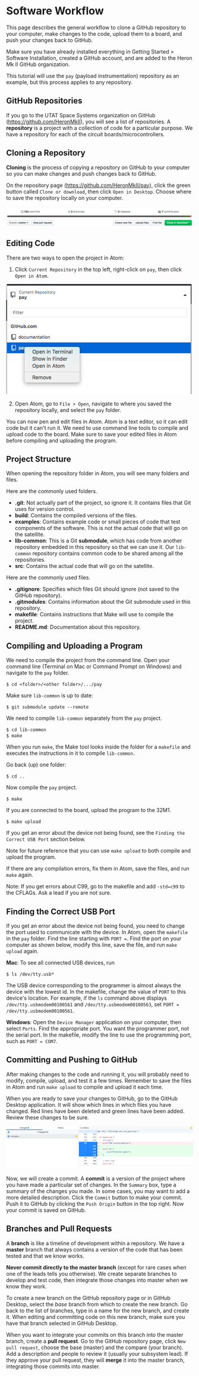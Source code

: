 # Software Workflow

This page describes the general workflow to clone a GitHub repository to your computer, make changes to the code, upload them to a board, and push your changes back to GitHub.

Make sure you have already installed everything in Getting Started > Software Installation, created a GitHub account, and are added to the Heron Mk II GitHub organization.

This tutorial will use the `pay` (payload instrumentation) repository as an example, but this process applies to any repository.


## GitHub Repositories

If you go to the UTAT Space Systems organization on GitHub (https://github.com/HeronMkII), you will see a list of repositories. A **repository** is a project with a collection of code for a particular purpose. We have a repository for each of the circuit boards/microcontrollers.


## Cloning a Repository

**Cloning** is the process of copying a repository on GitHub to your computer so you can make changes and push changes back to GitHub.

On the repository page (https://github.com/HeronMkII/pay), click the green button called `Clone or download`, then click `Open in Desktop`. Choose where to save the repository locally on your computer.

![](../figures/clone-repository.png)


## Editing Code

There are two ways to open the project in Atom:

1) Click `Current Repository` in the top left, right-click on `pay`, then click `Open in Atom`.

![](../figures/open-github-atom.png)

2) Open Atom, go to `File > Open`, navigate to where you saved the repository locally, and select the `pay` folder.

You can now pen and edit files in Atom. Atom is a text editor, so it can edit code but it can't run it. We need to use command line tools to compile and upload code to the board. Make sure to save your edited files in Atom before compiling and uploading the program.


## Project Structure

When opening the repository folder in Atom, you will see many folders and files.

Here are the commonly used folders.

- **.git**: Not actually part of the project, so ignore it. It contains files that Git uses for version control.
- **build**: Contains the compiled versions of the files.
- **examples**: Contains example code or small pieces of code that test components of the software. This is not the actual code that will go on the satellite.
- **lib-common**: This is a Git **submodule**, which has code from another repository embedded in this repository so that we can use it. Our `lib-common` repository contains common code to be shared among all the repositories.
- **src**: Contains the actual code that will go on the satellite.

Here are the commonly used files.

- **.gitignore**: Specifies which files Git should ignore (not saved to the GitHub repository).
- **.gitmodules**: Contains information about the Git submodule used in this repository.
- **makefile**: Contains instructions that Make will use to compile the project.
- **README.md**: Documentation about this repository.


## Compiling and Uploading a Program

We need to compile the project from the command line. Open your command line (Terminal on Mac or Command Prompt on Windows) and navigate to the `pay` folder.

```
$ cd <folder>/<other folder>/.../pay
```

Make sure `lib-common` is up to date:

```
$ git submodule update --remote
```

We need to compile `lib-common` separately from the `pay` project.

```
$ cd lib-common
$ make
```

When you run `make`, the Make tool looks inside the folder for a `makefile` and executes the instructions in it to compile `lib-common`.

Go back (up) one folder:

```
$ cd ..
```

Now compile the `pay` project.

```
$ make
```

If you are connected to the board, upload the program to the 32M1.

```
$ make upload
```

If you get an error about the device not being found, see the `Finding the Correct USB Port` section below.

Note for future reference that you can use `make upload` to both compile and upload the program.

If there are any compilation errors, fix them in Atom, save the files, and run `make` again.

Note: If you get errors about C99, go to the makefile and add `-std=c99` to the CFLAGs. Ask a lead if you are not sure.


## Finding the Correct USB Port

If you get an error about the device not being found, you need to change the port used to communicate with the device. In Atom, open the `makefile` in the `pay` folder. Find the line starting with `PORT =`. Find the port on your computer as shown below, modify this line, save the file, and run `make upload` again.

**Mac**: To see all connected USB devices, run

```
$ ls /dev/tty.usb*
```

The USB device corresponding to the programmer is almost always the device
with the lowest id. In the makefile, change the value of `PORT` to this device's
location. For example, if the `ls` command
above displays `/dev/tty.usbmodem00100561` and `/dev/tty.usbmodem00100563`,
set `PORT = /dev/tty.usbmodem00100561`.

**Windows**: Open the `Device Manager` application on your computer, then select `Ports`. Find the appropriate port. You want the programmer port, not the serial port. In the makefile, modify the line to use the programming port, such as ```PORT = COM7```.


## Committing and Pushing to GitHub

After making changes to the code and running it, you will probably need to modify, compile, upload, and test it a few times. Remember to save the files in Atom and run `make upload` to compile and upload it each time.

When you are ready to save your changes to GitHub, go to the GitHub Desktop application. It will show which lines in which files you have changed. Red lines have been deleted and green lines have been added. Review these changes to be sure.

![](../figures/commit-changes.png)

Now, we will create a commit. A **commit** is a version of the project where you have made a particular set of changes. In the `Summary` box, type a summary of the changes you made. In some cases, you may want to add a more detailed description. Click the `Commit` button to make your commit. Push it to GitHub by clicking the `Push Origin` button in the top right. Now your commit is saved on GitHub.


## Branches and Pull Requests

A **branch** is like a timeline of development within a repository. We have a **master** branch that always contains a version of the code that has been tested and that we know works.

**Never commit directly to the master branch** (except for rare cases when one of the leads tells you otherwise). We create separate branches to develop and test code, then integrate those changes into master when we know they work.

To create a new branch on the GitHub repository page or in GitHub Desktop, select the *base* branch from which to create the new branch. Go back to the list of branches, type in a name for the new branch, and create it. When editing and committing code on this new branch, make sure you have that branch selected in GitHub Desktop.

When you want to integrate your commits on this branch into the master branch, create a **pull request**. Go to the GitHub repository page, click `New pull request`, choose the base (master) and the compare (your branch). Add a description and people to review it (usually your subsystem lead). If they approve your pull request, they will **merge** it into the master branch, integrating those commits into master.
